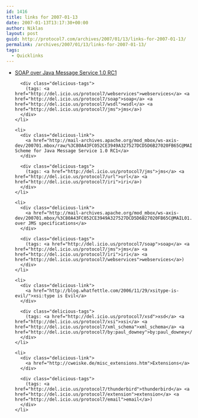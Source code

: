 ```yaml
---
id: 1416
title: links for 2007-01-13
date: 2007-01-13T13:17:30+00:00
author: Niklas
layout: post
guid: http://protocol7.com/archives/2007/01/13/links-for-2007-01-13/
permalink: /archives/2007/01/13/links-for-2007-01-13/
tags:
  - Quicklinks
---
```

<div class='microid-b9387956933b4369542f010a98350afb48727c93'>
  <ul class="delicious">
    <li>
      <div class="delicious-link">
        <a href="http://mail-archives.apache.org/mod_mbox/ws-axis-dev/200701.mbox/raw/%3C80A43FC052CE3949A327527DCD5D6B27020FB65C@MAIL01.bedford.progress.com%3E/3">SOAP over Java Message Service 1.0 RC1</a>
      </div>
      
      <div class="delicious-tags">
        (tags: <a href="http://del.icio.us/protocol7/webservices">webservices</a> <a href="http://del.icio.us/protocol7/soap">soap</a> <a href="http://del.icio.us/protocol7/wsdl">wsdl</a> <a href="http://del.icio.us/protocol7/jms">jms</a>)
      </div>
    </li>
    
    <li>
      <div class="delicious-link">
        <a href="http://mail-archives.apache.org/mod_mbox/ws-axis-dev/200701.mbox/raw/%3C80A43FC052CE3949A327527DCD5D6B27020FB65C@MAIL01.bedford.progress.com%3E/2">IRI Scheme for Java Message Service 1.0 RC1</a>
      </div>
      
      <div class="delicious-tags">
        (tags: <a href="http://del.icio.us/protocol7/jms">jms</a> <a href="http://del.icio.us/protocol7/url">url</a> <a href="http://del.icio.us/protocol7/iri">iri</a>)
      </div>
    </li>
    
    <li>
      <div class="delicious-link">
        <a href="http://mail-archives.apache.org/mod_mbox/ws-axis-dev/200701.mbox/%3C80A43FC052CE3949A327527DCD5D6B27020FB65C@MAIL01.bedford.progress.com%3E">SOAP over JMS specifications</a>
      </div>
      
      <div class="delicious-tags">
        (tags: <a href="http://del.icio.us/protocol7/soap">soap</a> <a href="http://del.icio.us/protocol7/jms">jms</a> <a href="http://del.icio.us/protocol7/iri">iri</a> <a href="http://del.icio.us/protocol7/webservices">webservices</a>)
      </div>
    </li>
    
    <li>
      <div class="delicious-link">
        <a href="http://blog.whatfettle.com/2006/11/29/xsitype-is-evil/">xsi:type is Evil</a>
      </div>
      
      <div class="delicious-tags">
        (tags: <a href="http://del.icio.us/protocol7/xsd">xsd</a> <a href="http://del.icio.us/protocol7/xsi">xsi</a> <a href="http://del.icio.us/protocol7/xml_schema">xml_schema</a> <a href="http://del.icio.us/protocol7/by:paul_downey">by:paul_downey</a>)
      </div>
    </li>
    
    <li>
      <div class="delicious-link">
        <a href="http://cweiske.de/misc_extensions.htm">Extensions</a>
      </div>
      
      <div class="delicious-tags">
        (tags: <a href="http://del.icio.us/protocol7/thunderbird">thunderbird</a> <a href="http://del.icio.us/protocol7/extension">extension</a> <a href="http://del.icio.us/protocol7/email">email</a>)
      </div>
    </li>
  </ul>
</div>